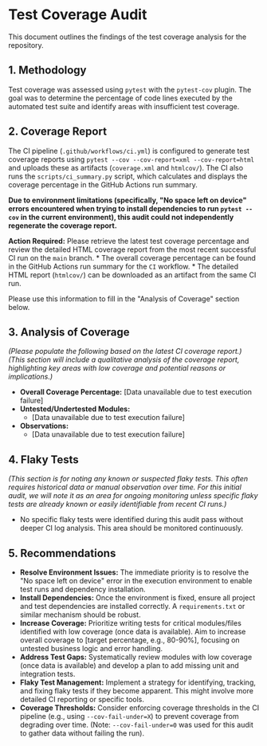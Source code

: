 # Test Coverage Audit

This document outlines the findings of the test coverage analysis for the repository.

## 1. Methodology

Test coverage was assessed using `pytest` with the `pytest-cov` plugin. The goal was to determine the percentage of code lines executed by the automated test suite and identify areas with insufficient test coverage.

## 2. Coverage Report

The CI pipeline (`.github/workflows/ci.yml`) is configured to generate test coverage reports using `pytest --cov --cov-report=xml --cov-report=html` and uploads these as artifacts (`coverage.xml` and `htmlcov/`). The CI also runs the `scripts/ci_summary.py` script, which calculates and displays the coverage percentage in the GitHub Actions run summary.

**Due to environment limitations (specifically, "No space left on device" errors encountered when trying to install dependencies to run `pytest --cov` in the current environment), this audit could not independently regenerate the coverage report.**

**Action Required:** Please retrieve the latest test coverage percentage and review the detailed HTML coverage report from the most recent successful CI run on the `main` branch.
    *   The overall coverage percentage can be found in the GitHub Actions run summary for the `CI` workflow.
    *   The detailed HTML report (`htmlcov/`) can be downloaded as an artifact from the same CI run.

Please use this information to fill in the "Analysis of Coverage" section below.

## 3. Analysis of Coverage

*(Please populate the following based on the latest CI coverage report.)*
*(This section will include a qualitative analysis of the coverage report, highlighting key areas with low coverage and potential reasons or implications.)*

*   **Overall Coverage Percentage:** [Data unavailable due to test execution failure]
*   **Untested/Undertested Modules:**
    *   [Data unavailable due to test execution failure]
*   **Observations:**
    *   [Data unavailable due to test execution failure]

## 4. Flaky Tests

*(This section is for noting any known or suspected flaky tests. This often requires historical data or manual observation over time. For this initial audit, we will note it as an area for ongoing monitoring unless specific flaky tests are already known or easily identifiable from recent CI runs.)*

*   No specific flaky tests were identified during this audit pass without deeper CI log analysis. This area should be monitored continuously.

## 5. Recommendations

*   **Resolve Environment Issues:** The immediate priority is to resolve the "No space left on device" error in the execution environment to enable test runs and dependency installation.
*   **Install Dependencies:** Once the environment is fixed, ensure all project and test dependencies are installed correctly. A `requirements.txt` or similar mechanism should be robust.
*   **Increase Coverage:** Prioritize writing tests for critical modules/files identified with low coverage (once data is available). Aim to increase overall coverage to [target percentage, e.g., 80-90%], focusing on untested business logic and error handling.
*   **Address Test Gaps:** Systematically review modules with low coverage (once data is available) and develop a plan to add missing unit and integration tests.
*   **Flaky Test Management:** Implement a strategy for identifying, tracking, and fixing flaky tests if they become apparent. This might involve more detailed CI reporting or specific tools.
*   **Coverage Thresholds:** Consider enforcing coverage thresholds in the CI pipeline (e.g., using `--cov-fail-under=X`) to prevent coverage from degrading over time. (Note: `--cov-fail-under=0` was used for this audit to gather data without failing the run).
